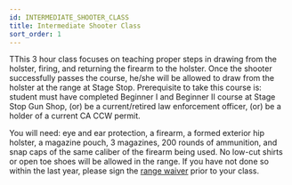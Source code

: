 ```yaml
---
id: INTERMEDIATE_SHOOTER_CLASS
title: Intermediate Shooter Class
sort_order: 1
---
```

TThis 3 hour class focuses on teaching proper steps in drawing from the holster, firing, and returning the firearm to the holster. Once the shooter successfully passes the course, he/she will be allowed to draw from the holster at the range at Stage Stop. Prerequisite to take this course is: student must have completed Beginner I and Beginner II course at Stage Stop Gun Shop, (or) be a current/retired law enforcement officer, (or) be a holder of a current CA CCW permit.

You will need: eye and ear protection, a firearm, a formed exterior hip holster, a magazine pouch, 3 magazines, 200 rounds of ammunition, and snap caps of the same caliber of the firearm being used.  No low-cut shirts or open toe shoes will be allowed in the range. 
If you have not done so within the last year, please sign the [range waiver](http://www.smartwaiver.com/v/stagestopgunshop) prior to your class. 